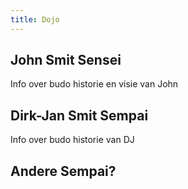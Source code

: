 ```yaml
---
title: Dojo
---
```


## John Smit Sensei

Info over budo historie en visie van John

## Dirk-Jan Smit Sempai

Info over budo historie van DJ

## Andere Sempai?
